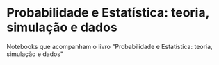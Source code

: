 # Probabilidade e Estatística: teoria, simulação e dados

Notebooks que acompanham o livro "Probabilidade e Estatística: teoria, simulação e dados"
